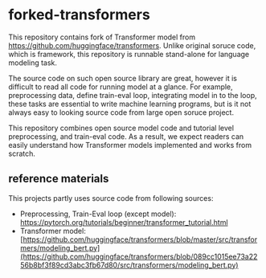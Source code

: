 # forked-transformers
This repository contains fork of Transformer model from https://github.com/huggingface/transformers. Unlike original soruce code, which is framework, this repository is runnable stand-alone for language modeling task.

The source code on such open source library are great, however it is difficult to read all code for running model at a glance. For example, preprocessing data, define train-eval loop, integrating model in to the loop, these tasks are essential to write machine learning programs, but is it not always easy to looking source code from large open soruce project.

This repository combines open source model code and tutorial level preprocessing, and train-eval code. As a result, we expect readers can easily understand how Transformer models implemented and works from scratch.

## reference materials
This projects partly uses source code from following sources:
- Preprocessing, Train-Eval loop (except model): https://pytorch.org/tutorials/beginner/transformer_tutorial.html
- Transformer model: [https://github.com/huggingface/transformers/blob/master/src/transformers/modeling_bert.py](https://github.com/huggingface/transformers/blob/089cc1015ee73a2256b8bf3f89cd3abc3fb67d80/src/transformers/modeling_bert.py)
